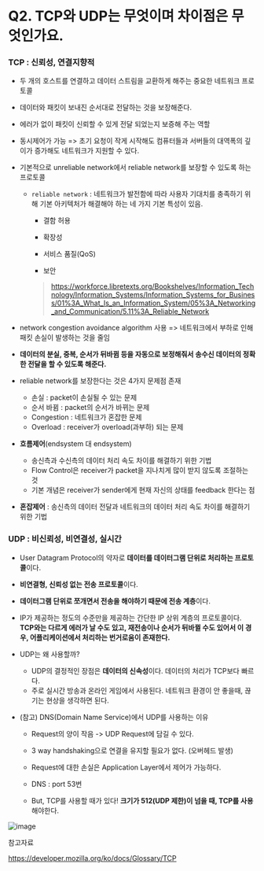 # Q2. TCP와 UDP는 무엇이며 차이점은 무엇인가요.

### TCP : 신뢰성, 연결지향적

- 두 개의 호스트를 연결하고 데이터 스트림을 교환하게 해주는 중요한 네트워크 프로토콜

- 데이터와 패킷이 보내진 순서대로 전달하는 것을 보장해준다.

- 에러가 없이 패킷이 신뢰할 수 있게 전달 되었는지 보증해 주는 역할

- 동시제어가 가능 => 초기 요청이 작게 시작해도 컴퓨터들과 서버들의 대역폭의 깊이가 증가해도 네트워크가 지원할 수 있다.

- 기본적으로 unreliable network에서 reliable network를 보장할 수 있도록 하는 프로토콜

  - `reliable network` : 네트워크가 발전함에 따라 사용자 기대치를 충족하기 위해 기본 아키텍처가 해결해야 하는 네 가지 기본 특성이 있음.

    - 결함 허용

    - 확장성

    - 서비스 품질(QoS)

    - 보안

    > https://workforce.libretexts.org/Bookshelves/Information_Technology/Information_Systems/Information_Systems_for_Business/01%3A_What_Is_an_Information_System/05%3A_Networking_and_Communication/5.11%3A_Reliable_Network

- network congestion avoidance algorithm 사용 => 네트워크에서 부하로 인해 패킷 손실이 발생하는 것을 줄임

- **데이터의 분실, 중복, 순서가 뒤바뀜 등을 자동으로 보정해줘서 송수신 데이터의 정확한 전달을 할 수 있도록 해준다.**


- reliable network를 보장한다는 것은 4가지 문제점 존재
  - 손실 : packet이 손실될 수 있는 문제
  - 순서 바뀜 : packet의 순서가 바뀌는 문제
  - Congestion : 네트워크가 혼잡한 문제
  - Overload : receiver가 overload(과부하) 되는 문제

- **흐름제어**(endsystem 대 endsystem)
  - 송신측과 수신측의 데이터 처리 속도 차이를 해결하기 위한 기법
  - Flow Control은 receiver가 packet을 지나치게 많이 받지 않도록 조절하는 것
  - 기본 개념은 receiver가 sender에게 현재 자신의 상태를 feedback 한다는 점
- **혼잡제어** : 송신측의 데이터 전달과 네트워크의 데이터 처리 속도 차이를 해결하기 위한 기법



### UDP : 비신뢰성, 비연결성, 실시간

- User Datagram Protocol의 약자로 **데이터를 데이터그램 단위로 처리하는 프로토콜**이다.
- **비연결형, 신뢰성 없는 전송 프로토콜**이다.
- **데이터그램 단위로 쪼개면서 전송을 해야하기 때문에 전송 계층**이다.
- IP가 제공하는 정도의 수준만을 제공하는 간단한 IP 상위 계층의 프로토콜이다. **TCP와는 다르게 에러가 날 수도 있고, 재전송이나 순서가 뒤바뀔 수도 있어서 이 경우, 어플리케이션에서 처리하는 번거로움이 존재한다.**

- UDP는 왜 사용할까?
  - UDP의 결정적인 장점은 **데이터의 신속성**이다. 데이터의 처리가 TCP보다 빠르다.
  - 주로 실시간 방송과 온라인 게임에서 사용된다. 네트워크 환경이 안 좋을때, 끊기는 현상을 생각하면 된다.

- (참고) DNS(Domain Name Service)에서 UDP를 사용하는 이유

  - Request의 양이 작음 -> UDP Request에 담길 수 있다.

  - 3 way handshaking으로 연결을 유지할 필요가 없다. (오버헤드 발생)

  - Request에 대한 손실은 Application Layer에서 제어가 가능하다.

  - DNS : port 53번

  - But, TCP를 사용할 때가 있다! **크기가 512(UDP 제한)이 넘을 때, TCP를 사용**해야한다.

![image](https://user-images.githubusercontent.com/37495515/235342020-b7212cca-426e-4736-af9a-d7a06a94b660.png)


참고자료

https://developer.mozilla.org/ko/docs/Glossary/TCP

